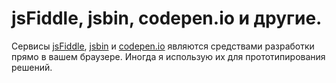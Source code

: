 # jsFiddle, jsbin, codepen.io и другие.

Сервисы [jsFiddle](http://jsfiddle.net/), [jsbin](http://jsbin.com/) и [codepen.io](http://codepen.io/) являются средствами разработки прямо в вашем браузере. Иногда я использую их для прототипирования решений.